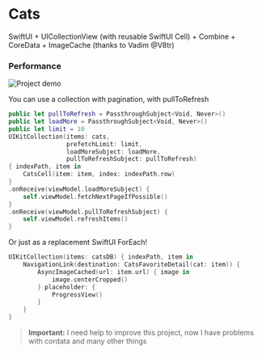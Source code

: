 # Cats
SwiftUI + UICollectionView (with reusable SwiftUI Cell) + Combine + CoreData + ImageCache (thanks to Vadim @V8tr)

### Performance

![Project demo](screenrecording.gif)

You can use a collection with pagination, with pullToRefresh
```swift
public let pullToRefresh = PassthroughSubject<Void, Never>()
public let loadMore = PassthroughSubject<Void, Never>()
public let limit = 10
UIKitCollection(items: cats,
                prefetchLimit: limit,
                loadMoreSubject: loadMore,
                pullToRefreshSubject: pullToRefresh)
{ indexPath, item in
    CatsCell(item: item, index: indexPath.row)
}
.onReceive(viewModel.loadMoreSubject) {
    self.viewModel.fetchNextPageIfPossible()
}
.onReceive(viewModel.pullToRefreshSubject) {
    self.viewModel.refreshItems()
}
```

Or just as a replacement SwiftUI ForEach!
```swift
UIKitCollection(items: catsDB) { indexPath, item in
    NavigationLink(destination: CatsFavoriteDetail(cat: item)) {
        AsyncImageCached(url: item.url) { image in
            image.centerCropped()
        } placeholder: {
            ProgressView()
        }
    }
}
```

> **Important:** I need help to improve this project, now I have problems with cordata and many other things

